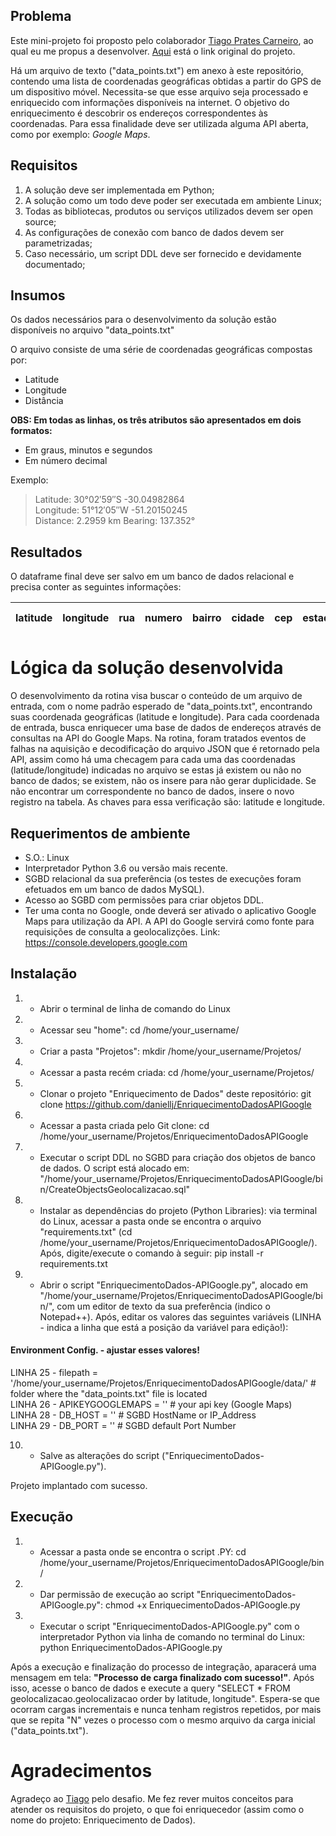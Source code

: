 ## Problema

Este mini-projeto foi proposto pelo colaborador [Tiago Prates Carneiro](https://github.com/tpcarneiro), ao qual eu me propus a desenvolver. [Aqui](https://github.com/tpcarneiro/dev-etl-python) está o link original do projeto.

Há um arquivo de texto ("data_points.txt") em anexo à este repositório, contendo uma lista de coordenadas geográficas obtidas a partir do GPS de um dispositivo móvel. Necessita-se que esse arquivo seja processado e enriquecido com informações disponíveis na internet. O objetivo do enriquecimento é descobrir os endereços correspondentes às coordenadas. Para essa finalidade deve ser utilizada alguma API aberta, como por exemplo: _Google Maps_.

## Requisitos

1. A solução deve ser implementada em Python;
2. A solução como um todo deve poder ser executada em ambiente Linux;
3. Todas as bibliotecas, produtos ou serviços utilizados devem ser open source;
4. As configurações de conexão com banco de dados devem ser parametrizadas;
5. Caso necessário, um script DDL deve ser fornecido e devidamente documentado;

## Insumos

Os dados necessários para o desenvolvimento da solução estão disponíveis no arquivo "data_points.txt"

O arquivo consiste de uma série de coordenadas geográficas compostas por:

- Latitude
- Longitude
- Distância

**OBS: Em todas as linhas, os três atributos são apresentados em dois formatos:**

- Em graus, minutos e segundos
- Em número decimal

Exemplo:

> Latitude: 30°02′59″S   -30.04982864  
> Longitude: 51°12′05″W   -51.20150245  
> Distance: 2.2959 km  Bearing: 137.352°  

## Resultados

O dataframe final deve ser salvo em um banco de dados relacional e precisa conter as seguintes informações:

latitude|longitude|rua|numero|bairro|cidade|cep|estado|pais|endereço completo
--------|---------|---|------|------|------|---|------|----|-----------------

# Lógica da solução desenvolvida

O desenvolvimento da rotina visa buscar o conteúdo de um arquivo de entrada, com o nome padrão esperado de "data_points.txt", encontrando suas coordenada geográficas (latitude e longitude). Para cada coordenada de entrada, busca enriquecer uma base de dados de endereços através de consultas na API do Google Maps. Na rotina, foram tratados eventos de falhas na aquisição e decodificação do arquivo JSON que é retornado pela API, assim como há uma checagem para cada uma das coordenadas (latitude/longitude) indicadas no arquivo se estas já existem ou não no banco de dados; se existem, não os insere para não gerar duplicidade. Se não encontrar um correspondente no banco de dados, insere o novo registro na tabela. As chaves para essa verificação são: latitude e longitude.

## Requerimentos de ambiente

- S.O.: Linux
- Interpretador Python 3.6 ou versão mais recente.
- SGBD relacional da sua preferência (os testes de execuções foram efetuados em um banco de dados MySQL).
- Acesso ao SGBD com permissões para criar objetos DDL.
- Ter uma conta no Google, onde deverá ser ativado o aplicativo Google Maps para utilização da API. A API do Google servirá como fonte para requisições de consulta a geolocalizções. Link: https://console.developers.google.com

## Instalação

1. - Abrir o terminal de linha de comando do Linux
2. - Acessar seu "home": cd /home/your_username/
3. - Criar a pasta "Projetos": mkdir /home/your_username/Projetos/
4. - Acessar a pasta recém criada: cd /home/your_username/Projetos/
5. - Clonar o projeto "Enriquecimento de Dados" deste repositório: git clone https://github.com/daniellj/EnriquecimentoDadosAPIGoogle
6. - Acessar a pasta criada pelo Git clone: cd /home/your_username/Projetos/EnriquecimentoDadosAPIGoogle
7. - Executar o script DDL no SGBD para criação dos objetos de banco de dados. O script está alocado em: "/home/your_username/Projetos/EnriquecimentoDadosAPIGoogle/bin/CreateObjectsGeolocalizacao.sql"
8. - Instalar as dependências do projeto (Python Libraries): via terminal do Linux, acessar a pasta onde se encontra o arquivo "requirements.txt" (cd /home/your_username/Projetos/EnriquecimentoDadosAPIGoogle/). Após, digite/execute o comando à seguir: pip install -r requirements.txt
9. - Abrir o script "EnriquecimentoDados-APIGoogle.py", alocado em "/home/your_username/Projetos/EnriquecimentoDadosAPIGoogle/bin/", com um editor de texto da sua preferência (indico o Notepad++). Após, editar os valores das seguintes variáveis (LINHA - indica a linha que está a posição da variável para edição!):

#### Environment Config. - ajustar esses valores!
LINHA 25 - filepath = '/home/your_username/Projetos/EnriquecimentoDadosAPIGoogle/data/' # folder where the "data_points.txt" file is located<br />
LINHA 26 - APIKEYGOOGLEMAPS = '' # your api key (Google Maps)<br />
LINHA 28 - DB_HOST = '' # SGBD HostName or IP_Address<br />
LINHA 29 - DB_PORT = '' # SGBD default Port Number

10. - Salve as alterações do script ("EnriquecimentoDados-APIGoogle.py").

Projeto implantado com sucesso.

## Execução

1. - Acessar a pasta onde se encontra o script .PY: cd /home/your_username/Projetos/EnriquecimentoDadosAPIGoogle/bin/
2. - Dar permissão de execução ao script "EnriquecimentoDados-APIGoogle.py": chmod +x EnriquecimentoDados-APIGoogle.py
3. - Executar o script "EnriquecimentoDados-APIGoogle.py" com o interpretador Python via linha de comando no terminal do Linux: python EnriquecimentoDados-APIGoogle.py

Após a execução e finalização do processo de integração, aparacerá uma mensagem em tela: **"Processo de carga finalizado com sucesso!"**. Após isso, acesse o banco de dados e execute a query "SELECT * FROM geolocalizacao.geolocalizacao order by latitude, longitude". Espera-se que ocorram cargas incrementais e nunca tenham registros repetidos, por mais que se repita "N" vezes o processo com o mesmo arquivo da carga inicial ("data_points.txt").

# Agradecimentos
Agradeço ao [Tiago](https://github.com/tpcarneiro) pelo desafio. Me fez rever muitos conceitos para atender os requisitos do projeto, o que foi enriquecedor (assim como o nome do projeto: Enriquecimento de Dados).
